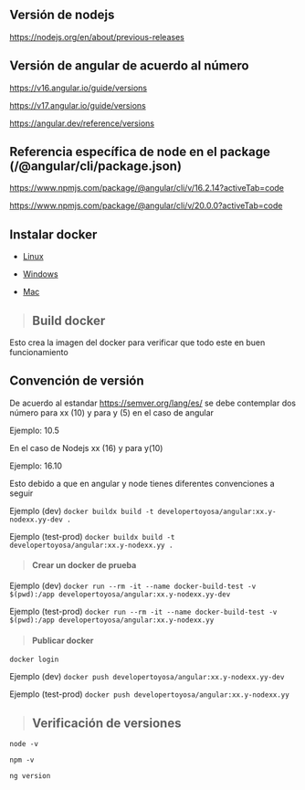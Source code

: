 ## Versión de nodejs

https://nodejs.org/en/about/previous-releases

## Versión de angular de acuerdo al número
https://v16.angular.io/guide/versions

https://v17.angular.io/guide/versions

https://angular.dev/reference/versions


## Referencia específica de node en el package (/@angular/cli/package.json)

https://www.npmjs.com/package/@angular/cli/v/16.2.14?activeTab=code

https://www.npmjs.com/package/@angular/cli/v/20.0.0?activeTab=code

## Instalar docker

- [Linux](https://docs.docker.com/install/)

- [Windows](https://docs.docker.com/docker-for-windows/install/)

- [Mac](https://docs.docker.com/docker-for-mac/install/)


> ## Build docker

Esto crea la imagen del docker para verificar que todo este en buen funcionamiento

## Convención de versión
De acuerdo al estandar https://semver.org/lang/es/ se debe contemplar dos número para xx (10) y para y (5) en el caso de angular 

Ejemplo:
10.5

En el caso de Nodejs xx (16) y para y(10)

Ejemplo:
16.10

Esto debido a que en angular y node tienes diferentes convenciones a seguir

Ejemplo (dev)
`docker buildx build -t developertoyosa/angular:xx.y-nodexx.yy-dev .`

Ejemplo (test-prod)
`docker buildx build -t developertoyosa/angular:xx.y-nodexx.yy .`

> #### Crear un docker de prueba

Ejemplo (dev)
`docker run --rm -it --name docker-build-test -v $(pwd):/app developertoyosa/angular:xx.y-nodexx.yy-dev`

Ejemplo (test-prod)
`docker run --rm -it --name docker-build-test -v $(pwd):/app developertoyosa/angular:xx.y-nodexx.yy`


> #### Publicar docker 

`docker login`

Ejemplo (dev)
`docker push developertoyosa/angular:xx.y-nodexx.yy-dev`

Ejemplo (test-prod)
`docker push developertoyosa/angular:xx.y-nodexx.yy`

> ## Verificación de versiones
`node -v`

`npm -v`

`ng version`


